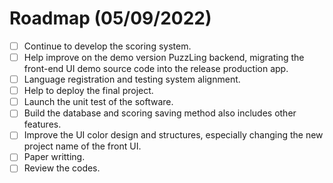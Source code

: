 # Roadmap (05/09/2022)

- [ ] Continue to develop the scoring system.
- [ ] Help improve on the demo version PuzzLing backend, migrating the front-end UI demo source code into the release production app.
- [ ] Language registration and testing system alignment.
- [ ] Help to deploy the final project.
- [ ] Launch the unit test of the software.
- [ ] Build the database and scoring saving method also includes other features.
- [ ] Improve the UI color design and structures, especially changing the new project name of the front UI.
- [ ] Paper writting.
- [ ] Review the codes.
